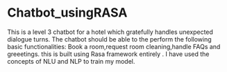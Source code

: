 # Chatbot_usingRASA
This is a  level 3 chatbot for a hotel which gratefully handles unexpected dialogue turns. The chatbot should be able to the perform the  following basic functionalities: Book a room,request room cleaning,handle FAQs and greeetings.
this is built using Rasa framework entirely . I have used the concepts of NLU and NLP to train my model.
